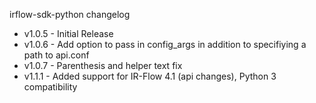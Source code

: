 irflow-sdk-python changelog

* v1.0.5 -  Initial Release  
* v1.0.6 -  Add option to pass in config_args in addition to specifiying a path to api.conf 
* v1.0.7 -  Parenthesis and helper text fix
* v1.1.1 -  Added support for IR-Flow 4.1 (api changes), Python 3 compatibility
